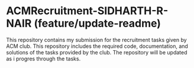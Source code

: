 # ACMRecruitment-SIDHARTH-R-NAIR (feature/update-readme)
This repository contains my submission for the recruitment tasks given by ACM club. This repository includes the required code, documentation, and solutions of the tasks provided by the club. The repository will be updated as i progres through the tasks.
